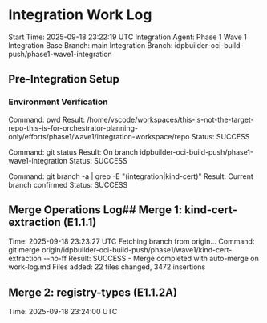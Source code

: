# Integration Work Log
Start Time: 2025-09-18 23:22:19 UTC
Integration Agent: Phase 1 Wave 1 Integration
Base Branch: main
Integration Branch: idpbuilder-oci-build-push/phase1-wave1-integration

## Pre-Integration Setup
### Environment Verification
Command: pwd
Result: /home/vscode/workspaces/this-is-not-the-target-repo-this-is-for-orchestrator-planning-only/efforts/phase1/wave1/integration-workspace/repo
Status: SUCCESS

Command: git status
Result: On branch idpbuilder-oci-build-push/phase1-wave1-integration
Status: SUCCESS

Command: git branch -a | grep -E "(integration|kind-cert)"
Result: Current branch confirmed
Status: SUCCESS

## Merge Operations Log## Merge 1: kind-cert-extraction (E1.1.1)
Time: 2025-09-18 23:23:27 UTC
Fetching branch from origin...
Command: git merge origin/idpbuilder-oci-build-push/phase1/wave1/kind-cert-extraction --no-ff
Result: SUCCESS - Merge completed with auto-merge on work-log.md
Files added: 22 files changed, 3472 insertions

## Merge 2: registry-types (E1.1.2A)
Time: 2025-09-18 23:24:00 UTC
